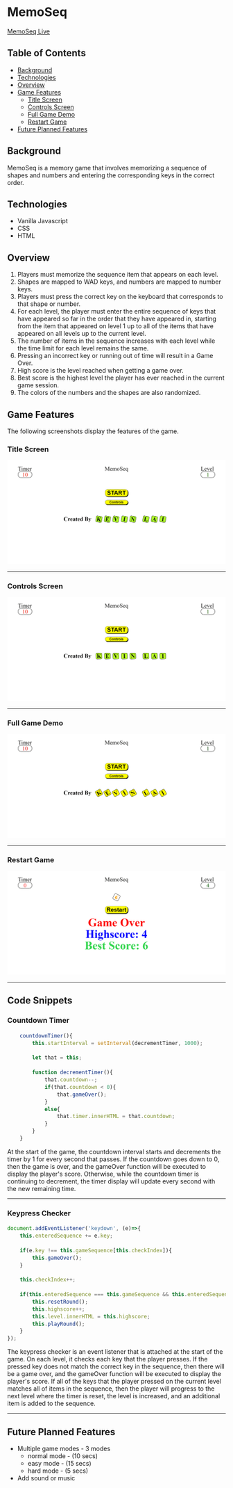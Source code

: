 # MemoSeq

[MemoSeq Live](https://kevin-lai.github.io/memoseq/)

## Table of Contents
* [Background](#background)
* [Technologies](#technologies)
* [Overview](#overview)
* [Game Features](#game-features)
   * [Title Screen](#title-screen)
   * [Controls Screen](#controls-screen)
   * [Full Game Demo](#full-game-demo)
   * [Restart Game](#restart-game)
* [Future Planned Features](#future-planned-features)

## Background

MemoSeq is a memory game that involves memorizing a sequence of shapes and numbers and entering the corresponding keys in the correct order.

## Technologies
* Vanilla Javascript
* CSS
* HTML

## Overview
1) Players must memorize the sequence item that appears on each level.
2) Shapes are mapped to WAD keys, and numbers are mapped to number keys.
3) Players must press the correct key on the keyboard that corresponds to that shape or number.
4) For each level, the player must enter the entire sequence of keys that have appeared so far in the order that they have appeared in, starting from the item that appeared on level 1 up to all of the items that have appeared on all levels up to the current level. 
5) The number of items in the sequence increases with each level while the time limit for each level remains the same.
6) Pressing an incorrect key or running out of time will result in a Game Over.
7) High score is the level reached when getting a game over.
8) Best score is the highest level the player has ever reached in the current game session.
9) The colors of the numbers and the shapes are also randomized.

## Game Features
The following screenshots display the features of the game.

### Title Screen
![Title Screen](https://github.com/Kevin-Lai/memoseq/blob/master/images/title_screen.gif)

---

### Controls Screen
![Controls Screen](https://github.com/Kevin-Lai/memoseq/blob/master/images/controls.gif)

---

### Full Game Demo
![Game Demo](https://github.com/Kevin-Lai/memoseq/blob/master/images/game_demo.gif)

---

### Restart Game
![Restart Game](https://github.com/Kevin-Lai/memoseq/blob/master/images/restart.gif)

---

## Code Snippets

### Countdown Timer
```js
    countdownTimer(){
        this.startInterval = setInterval(decrementTimer, 1000);

        let that = this;

        function decrementTimer(){
            that.countdown--;
            if(that.countdown < 0){
                that.gameOver();
            }
            else{
                that.timer.innerHTML = that.countdown;
            }
        }
    }
```
At the start of the game, the countdown interval starts and decrements the timer by 1 for every second that passes. If the countdown goes down to 0, then the game is over, and the gameOver function will be executed to display the player's score. Otherwise, while the countdown timer is continuing to decrement, the timer display will update every second with the new remaining time.

---
### Keypress Checker
```js
document.addEventListener('keydown', (e)=>{
	this.enteredSequence += e.key;

	if(e.key !== this.gameSequence[this.checkIndex]){
		this.gameOver();
	}

	this.checkIndex++;

	if(this.enteredSequence === this.gameSequence && this.enteredSequence){
		this.resetRound();
		this.highscore++;
		this.level.innerHTML = this.highscore;
		this.playRound();
	}
});
```
The keypress checker is an event listener that is attached at the start of the game. On each level, it checks each key that the player presses. If the pressed key does not match the correct key in the sequence, then there will be a game over, and the gameOver function will be executed to display the player's score. If all of the keys that the player pressed on the current level matches all of items in the sequence, then the player will progress to the next level where the timer is reset, the level is increased, and an additional item is added to the sequence.

---

## Future Planned Features
* Multiple game modes - 3 modes
  * normal mode - (10 secs)
  * easy mode - (15 secs)
  * hard mode - (5 secs)
* Add sound or music
